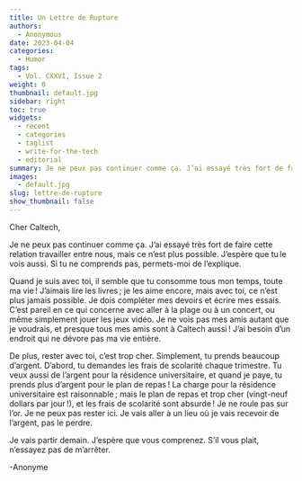 ```yaml
---
title: Un Lettre de Rupture
authors:
  - Anonymous
date: 2023-04-04
categories:
  - Humor
tags:
  - Vol. CXXVI, Issue 2
weight: 0
thumbnail: default.jpg
sidebar: right
toc: true
widgets:
  - recent
  - categories
  - taglist
  - write-for-the-tech
  - editorial
summary: Je ne peux pas continuer comme ça. J’ai essayé très fort de faire cette relation travailler entre nous, mais ce n’est plus possible. J’espère que tu le vois aussi.  Si tu ne comprends pas, permets-moi de l’explique.
images:
  - default.jpg
slug: lettre-de-rupture
show_thumbnail: false
---
```


Cher Caltech, 

Je ne peux pas continuer comme ça. J’ai essayé très fort de faire cette relation travailler entre nous, mais ce n’est plus possible. J’espère que tu le vois aussi.  Si tu ne comprends pas, permets-moi de l’explique.   

Quand je suis avec toi, il semble que tu consomme tous mon temps, toute ma vie ! J’aimais lire les livres ; je les aime encore, mais avec toi, ce n’est plus jamais possible. Je dois compléter mes devoirs et écrire mes essais. C’est pareil en ce qui concerne avec aller à la plage ou à un concert, ou même simplement jouer les jeux vidéo. Je ne vois pas mes amis autant que je voudrais, et presque tous mes amis sont à Caltech aussi ! J’ai besoin d’un endroit qui ne dévore pas ma vie entière.  

De plus, rester avec toi, c’est trop cher. Simplement, tu prends beaucoup d’argent. D’abord, tu demandes les frais de scolarité chaque trimestre. Tu veux aussi de l’argent pour la résidence universitaire, et quand je paye, tu prends plus d’argent pour le plan de repas ! La charge pour la résidence universitaire est raisonnable ; mais le plan de repas et trop cher (vingt-neuf dollars par jour !), et les frais de scolarité sont absurde ! Je ne roule pas sur l’or. Je ne peux pas rester ici. Je vais aller à un lieu où je vais recevoir de l’argent, pas le perdre.   

Je vais partir demain. J’espère que vous comprenez. S’il vous plait, n’essayez pas de m’arrêter. 

-Anonyme